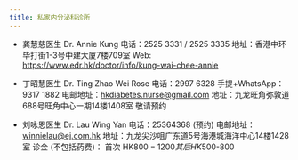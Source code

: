 ```yaml
---
title: 私家内分泌科诊所
---
```


-   龚慧慈医生 Dr. Annie Kung
    电话：2525 3331 / 2525 3335
    地址：香港中环毕打街1-3号中建大厦7楼709室
    Web: <https://www.edr.hk/doctor/info/kung-wai-chee-annie>

-   丁昭慧医生 Dr. Ting Zhao Wei Rose 
    电话：2997 6328
    手提+WhatsApp：9317 1882
    电邮地址：hkdiabetes.nurse@gmail.com
    地址：九龙旺角弥敦道688号旺角中心一期14楼1408室
    敬请预约

-   刘咏恩医生 Dr. Lau Wing Yan
    电话：25364368 (预约)
    电邮地址：winnielau@ej.com.hk
    地址：九龙尖沙咀广东道5号海港城海洋中心14楼1428室
    诊金 (不包括药费)：
    首次 HK$800-1200
    其后 HK$500-800